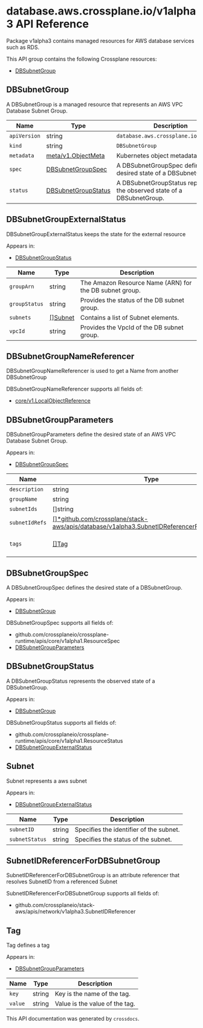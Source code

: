 # database.aws.crossplane.io/v1alpha3 API Reference

Package v1alpha3 contains managed resources for AWS database services such as RDS.

This API group contains the following Crossplane resources:

* [DBSubnetGroup](#DBSubnetGroup)

## DBSubnetGroup

A DBSubnetGroup is a managed resource that represents an AWS VPC Database Subnet Group.


Name | Type | Description
-----|------|------------
`apiVersion` | string | `database.aws.crossplane.io/v1alpha3`
`kind` | string | `DBSubnetGroup`
`metadata` | [meta/v1.ObjectMeta](https://kubernetes.io/docs/reference/generated/kubernetes-api/v1.15/#objectmeta-v1-meta) | Kubernetes object metadata.
`spec` | [DBSubnetGroupSpec](#DBSubnetGroupSpec) | A DBSubnetGroupSpec defines the desired state of a DBSubnetGroup.
`status` | [DBSubnetGroupStatus](#DBSubnetGroupStatus) | A DBSubnetGroupStatus represents the observed state of a DBSubnetGroup.



## DBSubnetGroupExternalStatus

DBSubnetGroupExternalStatus keeps the state for the external resource

Appears in:

* [DBSubnetGroupStatus](#DBSubnetGroupStatus)


Name | Type | Description
-----|------|------------
`groupArn` | string | The Amazon Resource Name (ARN) for the DB subnet group.
`groupStatus` | string | Provides the status of the DB subnet group.
`subnets` | [[]Subnet](#Subnet) | Contains a list of Subnet elements.
`vpcId` | string | Provides the VpcId of the DB subnet group.



## DBSubnetGroupNameReferencer

DBSubnetGroupNameReferencer is used to get a Name from another DBSubnetGroup




DBSubnetGroupNameReferencer supports all fields of:

* [core/v1.LocalObjectReference](https://kubernetes.io/docs/reference/generated/kubernetes-api/v1.15/#localobjectreference-v1-core)


## DBSubnetGroupParameters

DBSubnetGroupParameters define the desired state of an AWS VPC Database Subnet Group.

Appears in:

* [DBSubnetGroupSpec](#DBSubnetGroupSpec)


Name | Type | Description
-----|------|------------
`description` | string | The description for the DB subnet group.
`groupName` | string | The name for the DB subnet group. This value is stored as a lowercase string.
`subnetIds` | []string | The EC2 Subnet IDs for the DB subnet group.
`subnetIdRefs` | [[]*github.com/crossplane/stack-aws/apis/database/v1alpha3.SubnetIDReferencerForDBSubnetGroup](#*github.com/crossplane/stack-aws/apis/database/v1alpha3.SubnetIDReferencerForDBSubnetGroup) | SubnetIDRefs is a set of referencers that each retrieve the subnetID from the referenced Subnet
`tags` | [[]Tag](#Tag) | A list of tags. For more information, see Tagging Amazon RDS Resources (http://docs.aws.amazon.com/AmazonRDS/latest/UserGuide/USER_Tagging.html) in the Amazon RDS User Guide.



## DBSubnetGroupSpec

A DBSubnetGroupSpec defines the desired state of a DBSubnetGroup.

Appears in:

* [DBSubnetGroup](#DBSubnetGroup)




DBSubnetGroupSpec supports all fields of:

* github.com/crossplaneio/crossplane-runtime/apis/core/v1alpha1.ResourceSpec
* [DBSubnetGroupParameters](#DBSubnetGroupParameters)


## DBSubnetGroupStatus

A DBSubnetGroupStatus represents the observed state of a DBSubnetGroup.

Appears in:

* [DBSubnetGroup](#DBSubnetGroup)




DBSubnetGroupStatus supports all fields of:

* github.com/crossplaneio/crossplane-runtime/apis/core/v1alpha1.ResourceStatus
* [DBSubnetGroupExternalStatus](#DBSubnetGroupExternalStatus)


## Subnet

Subnet represents a aws subnet

Appears in:

* [DBSubnetGroupExternalStatus](#DBSubnetGroupExternalStatus)


Name | Type | Description
-----|------|------------
`subnetID` | string | Specifies the identifier of the subnet.
`subnetStatus` | string | Specifies the status of the subnet.



## SubnetIDReferencerForDBSubnetGroup

SubnetIDReferencerForDBSubnetGroup is an attribute referencer that resolves SubnetID from a referenced Subnet




SubnetIDReferencerForDBSubnetGroup supports all fields of:

* github.com/crossplaneio/stack-aws/apis/network/v1alpha3.SubnetIDReferencer


## Tag

Tag defines a tag

Appears in:

* [DBSubnetGroupParameters](#DBSubnetGroupParameters)


Name | Type | Description
-----|------|------------
`key` | string | Key is the name of the tag.
`value` | string | Value is the value of the tag.



This API documentation was generated by `crossdocs`.